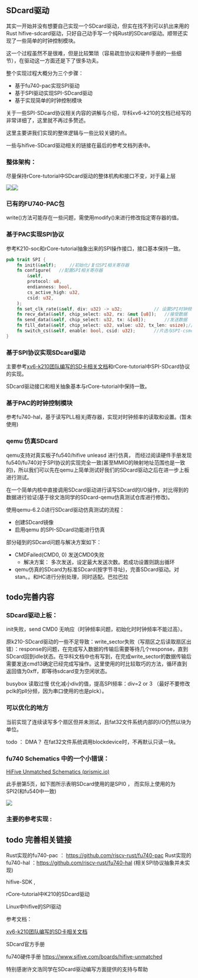 ## SDcard驱动

其实一开始并没有想要自己实现一个SDcard驱动，但实在找不到可以扒出来用的Rust hifive-sdcard驱动，只好自己动手写一个纯Rust的SDcard驱动。顺带还实现了一些简单的时钟控制模块。

这一个过程虽然不是很难，但是比较繁琐（容易疏忽协议和硬件手册的一些细节），在驱动这一方面还是下了很多功夫。

整个实现过程大概分为三个步骤：

* 基于fu740-pac实现SPI驱动
* 基于SPI驱动实现SPI-SDcard驱动
* 基于实现简单的时钟控制模块

关于一些SPI-SDcard协议相关内容的讲解与介绍，华科xv6-k210的文档已经写的非常详细了，这里就不再过多赘述。

这里主要讲我们实现的整体逻辑与一些比较关键的点。

一些与hifive-SDcard驱动相关的链接在最后的参考文档列表中。

### 整体架构：

尽量保持rCore-tutorial中SDcard驱动的整体机构和接口不变，对于最上层

![](image/SD卡驱动/1652331997475.png)![](image/SDcard驱动/1652359448039.png)

### 已有的FU740-PAC包

write()方法可能存在一些问题，需使用modify()来进行修改指定寄存器的值。

### 基于PAC实现SPI协议

参考K210-soc和rCore-tutorial抽象出来的SPI操作接口，接口基本保持一致。

```rust
pub trait SPI {  
    fn init(&self);  	//初始化/复位SPI相关寄存器
    fn configure(	//配置SPI相关寄存器
        &self,
        protocol: u8, 
        endianness: bool,
        cs_active_high: u32,
        csid: u32,
    );
    fn set_clk_rate(&self, div: u32) -> u32;			// 设置SPI时钟频率
    fn recv_data(&self, chip_select: u32, rx: &mut [u8]);	//接受数据
    fn send_data(&self, chip_select: u32, tx: &[u8]);		//发送数据
    fn fill_data(&self, chip_select: u32, value: u32, tx_len: usize);//未实现
    fn switch_cs(&self, enable: bool, csid: u32);		//片选与SPI-csmode设置
}
```

### 基于SPI协议实现SDcard驱动

主要参考[xv6-k210团队编写的SD卡相关文档](https://qf.rs/2021/05/20/%E5%9F%BA%E4%BA%8ESPI%E6%A8%A1%E5%BC%8F%E7%9A%84SD%E5%8D%A1%E9%A9%B1%E5%8A%A8.html)和rCore-tutorial中SPI-SDcard协议的实现。

SDcard驱动接口和相关抽象基本与rCore-tutorial中保持一致。

### 基于PAC的时钟控制模块

参考fu740-hal，基于读写PLL相关j寄存器，实现对时钟频率的读取和设置。(暂未使用)

### qemu 仿真SDcard

qemu支持对真实板子fu540/hifive unleasd 进行仿真， 而经过阅读硬件手册发现fu540/fu740对于SPI协议的实现完全一致(甚至MMIO的映射地址范围也是一致的)，所以我们可以先在qemu上简单测试好我们的SDcard驱动之后在进一步上板进行测试。

在一个简单内核中直接调用SDcard驱动进行读写SDcard的I/O操作，对比得到的数据进行验证(基于徐文浩同学的SDcard-qemu仿真测试仓库进行修改)。

使用qemu-6.2.0进行SDcard驱动仿真测试的流程：

* 创建SDcard镜像
* 启用qemu 的SPI-SDcard功能进行仿真

部分碰到的SDcard问题与解决方案如下：

* CMDFailed(CMD0, 0) 发送CMD0失败
  * 解决方案： 多次发送，设定最大发送次数。若成功设置则跳出循环
* qemu仿真的SDcard为标准SDcard(按字节寻址)，完善SDcard驱动。对stan。。和HC进行分别处理，同时适配。巴拉巴拉

## todo完善内容


### SDcard驱动上板：

init失败，send CMD0 无响应（时钟频率问题，初始化时时钟频率不能过高）。

原k210-SDcard驱动的一些不足导致：write_sector失败（写扇区之后读取扇区出错）：response的问题，在完成写入数据的传输后需要等待几个response，直到SDcard回到idle状态。在华科文档中也有写到，在完成write_sector的数据传输后需要发送cmd13确定已经完成写操作。这里使用的时比较取巧的方法，循环直到返回值为0xff，即等待sdcard变为空闲状态。

busybox 读取过慢   优化减小div的值，提高SPI频率：div=2 or 3 （最好不要修改pclk的pll分频，因为串口使用的也是plck）。

### 可以优化的地方

当前实现了连续读写多个扇区但并未测试，且fat32文件系统内部的I/O仍然以块为单位。

todo ： DMA？ 在fat32文件系统调用blockdevice时，不再默认只读一块。

### fu740 Schematics 中的一个小错误：

[HiFive Unmatched Schematics (prismic.io)](https://sifive.cdn.prismic.io/sifive/6a06d6c0-6e66-49b5-8e9e-e68ce76f4192_hifive-unmatched-schematics-v3.pdf)

此手册第5页，如下图所示表明SDcard使用的是SPI0 ， 而实际上使用的为SPI2(和fu540中一致)

![](image/SDcard驱动/1652360475313.png)

### 主要的参考实现 :

## todo 完善相关链接

Rust实现的fu740-pac ： https://github.com/riscv-rust/fu740-pac
Rust实现的fu740-hal  ：https://github.com/riscv-rust/fu740-hal    (相关SPI协议抽象并未实现)

hifive-SDK ,

rCore-tutorial中K210的SDcard驱动

Linux中hifive的SPI驱动

参考文档：

[xv6-k210团队编写的SD卡相关文档](https://qf.rs/2021/05/20/%E5%9F%BA%E4%BA%8ESPI%E6%A8%A1%E5%BC%8F%E7%9A%84SD%E5%8D%A1%E9%A9%B1%E5%8A%A8.html)

SDcard官方手册

fu740硬件手册 https://www.sifive.com/boards/hifive-unmatched

特别感谢许文浩同学在SDcard驱动编写方面提供的支持与帮助
